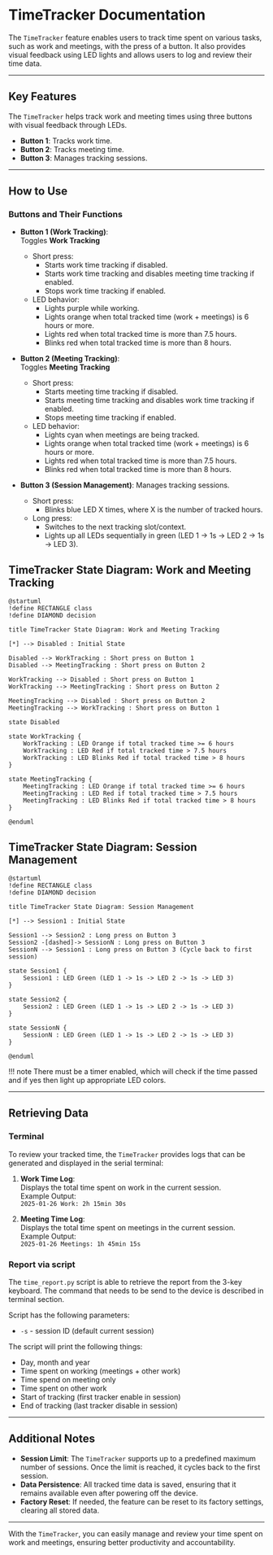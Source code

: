 # TimeTracker Documentation

The `TimeTracker` feature enables users to track time spent on various tasks, such as work and meetings, with the press of a button. It also provides visual feedback using LED lights and allows users to log and review their time data.

---

## Key Features

The `TimeTracker` helps track work and meeting times using three buttons with visual feedback through LEDs.

- **Button 1**: Tracks work time.
- **Button 2**: Tracks meeting time.
- **Button 3**: Manages tracking sessions.

---

## How to Use

### Buttons and Their Functions

- **Button 1 (Work Tracking)**:  
   Toggles **Work Tracking**
    - Short press:
        - Starts work time tracking if disabled.
        - Starts work time tracking and disables meeting time tracking if enabled.
        - Stops work time tracking if enabled.
    - LED behavior:
        - Lights purple while working.
        - Lights orange when total tracked time (work + meetings) is 6 hours or more.
        - Lights red when total tracked time is more than 7.5 hours.
        - Blinks red when total tracked time is more than 8 hours.

- **Button 2 (Meeting Tracking)**:  
   Toggles **Meeting Tracking**
    - Short press:
        - Starts meeting time tracking if disabled.
        - Starts meeting time tracking and disables work time tracking if enabled.
        - Stops meeting time tracking if enabled.
    - LED behavior:
        - Lights cyan when meetings are being tracked.
        - Lights orange when total tracked time (work + meetings) is 6 hours or more.
        - Lights red when total tracked time is more than 7.5 hours.
        - Blinks red when total tracked time is more than 8 hours.

- **Button 3 (Session Management)**:
   Manages tracking sessions.
    - Short press:
        - Blinks blue LED X times, where X is the number of tracked hours.
    - Long press:
        - Switches to the next tracking slot/context.
        - Lights up all LEDs sequentially in green (LED 1 -> 1s -> LED 2 -> 1s -> LED 3).

## TimeTracker State Diagram: Work and Meeting Tracking

```plantuml
@startuml
!define RECTANGLE class
!define DIAMOND decision

title TimeTracker State Diagram: Work and Meeting Tracking

[*] --> Disabled : Initial State

Disabled --> WorkTracking : Short press on Button 1
Disabled --> MeetingTracking : Short press on Button 2

WorkTracking --> Disabled : Short press on Button 1
WorkTracking --> MeetingTracking : Short press on Button 2

MeetingTracking --> Disabled : Short press on Button 2
MeetingTracking --> WorkTracking : Short press on Button 1

state Disabled

state WorkTracking {
    WorkTracking : LED Orange if total tracked time >= 6 hours
    WorkTracking : LED Red if total tracked time > 7.5 hours
    WorkTracking : LED Blinks Red if total tracked time > 8 hours
}

state MeetingTracking {
    MeetingTracking : LED Orange if total tracked time >= 6 hours
    MeetingTracking : LED Red if total tracked time > 7.5 hours
    MeetingTracking : LED Blinks Red if total tracked time > 8 hours
}

@enduml
```

## TimeTracker State Diagram: Session Management

```plantuml
@startuml
!define RECTANGLE class
!define DIAMOND decision

title TimeTracker State Diagram: Session Management

[*] --> Session1 : Initial State

Session1 --> Session2 : Long press on Button 3
Session2 -[dashed]-> SessionN : Long press on Button 3
SessionN --> Session1 : Long press on Button 3 (Cycle back to first session)

state Session1 {
    Session1 : LED Green (LED 1 -> 1s -> LED 2 -> 1s -> LED 3)
}

state Session2 {
    Session2 : LED Green (LED 1 -> 1s -> LED 2 -> 1s -> LED 3)
}

state SessionN {
    SessionN : LED Green (LED 1 -> 1s -> LED 2 -> 1s -> LED 3)
}

@enduml
```

!!! note
    There must be a timer enabled, which will check if the time passed and if yes then light up appropriate LED colors.

---

## Retrieving Data

### Terminal

To review your tracked time, the `TimeTracker` provides logs that can be generated and displayed in the serial terminal:

1. **Work Time Log**:  
   Displays the total time spent on work in the current session.  
   Example Output:  
   `2025-01-26 Work: 2h 15min 30s`

2. **Meeting Time Log**:  
   Displays the total time spent on meetings in the current session.  
   Example Output:  
   `2025-01-26 Meetings: 1h 45min 15s`

### Report via script

The `time_report.py` script is able to retrieve the report from the 3-key keyboard.
The command that needs to be send to the device is described in terminal section.

Script has the following parameters:

- `-s` - session ID (default current session)

The script will print the following things:

- Day, month and year
- Time spent on working (meetings + other work)
- Time spend on meeting only
- Time spent on other work
- Start of tracking (first tracker enable in session)
- End of tracking (last tracker disable in session)

---

## Additional Notes

- **Session Limit**: The `TimeTracker` supports up to a predefined maximum number of sessions. Once the limit is reached, it cycles back to the first session.
- **Data Persistence**: All tracked time data is saved, ensuring that it remains available even after powering off the device.
- **Factory Reset**: If needed, the feature can be reset to its factory settings, clearing all stored data.

---

With the `TimeTracker`, you can easily manage and review your time spent on work and meetings, ensuring better productivity and accountability.
